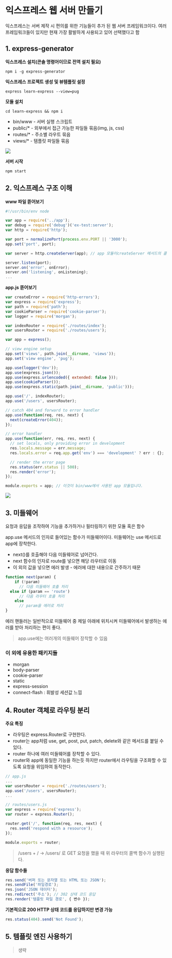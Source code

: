 # 익스프레스 웹 서버 만들기
익스프레스는 서버 제작 시 편의를 위한 기능들이 추가 된 웹 서버 프레임워크이다. 여러 프레임워크들이 있지만 현재 가장 활발하게 사용되고 있어 선택했다고 함

## 1. express-generator
**익스프레스 설치(콘솔 명령어이므로 전역 설치 필요)**

`npm i -g express-generator`

**익스프레스 프로젝트 생성 및 뷰템플릿 설정**

`express learn-express --view=pug`

**모듈 설치**

`cd learn-express && npm i`

* bin/www - 서버 실행 스크립트
* public/* - 외부에서 접근 가능한 파일들 묶음(img, js, css)
* routes/* - 주소별 라우트 묶음
* views/* - 템플릿 파일들 묶음

![](06.%E1%84%8B%E1%85%B5%E1%86%A8%E1%84%89%E1%85%B3%E1%84%91%E1%85%B3%E1%84%85%E1%85%A6%E1%84%89%E1%85%B3%20%E1%84%8B%E1%85%B0%E1%86%B8%20%E1%84%89%E1%85%A5%E1%84%87%E1%85%A5%20%E1%84%86%E1%85%A1%E1%86%AB%E1%84%83%E1%85%B3%E1%86%AF%E1%84%80%E1%85%B5/7744587E-5694-407E-8D42-BB3C49229453.png)

**서버 시작**

`npm start`

## 2. 익스프레스 구조 이해
**www 파일 뜯어보기**
```javascript
#!/usr/bin/env node

var app = require('../app');
var debug = require('debug')('ex-test:server');
var http = require('http');

var port = normalizePort(process.env.PORT || '3000');
app.set('port', port);

var server = http.createServer(app); // app 모듈이createServer 메서드의 콜백함수 역할을 합니다. 

server.listen(port);
server.on('error', onError);
server.on('listening', onListening);
...
```

**app.js 뜯어보기**
```javascript
var createError = require('http-errors');
var express = require('express');
var path = require('path');
var cookieParser = require('cookie-parser');
var logger = require('morgan');

var indexRouter = require('./routes/index');
var usersRouter = require('./routes/users');

var app = express();

// view engine setup
app.set('views', path.join(__dirname, 'views'));
app.set('view engine', 'pug');

app.use(logger('dev'));
app.use(express.json());
app.use(express.urlencoded({ extended: false }));
app.use(cookieParser());
app.use(express.static(path.join(__dirname, 'public')));

app.use('/', indexRouter);
app.use('/users', usersRouter);

// catch 404 and forward to error handler
app.use(function(req, res, next) {
  next(createError(404));
});

// error handler
app.use(function(err, req, res, next) {
  // set locals, only providing error in development
  res.locals.message = err.message;
  res.locals.error = req.app.get('env') === 'development' ? err : {};

  // render the error page
  res.status(err.status || 500);
  res.render('error');
});

module.exports = app; // 이것이 bin/www에서 사용된 app 모듈입니다.
```

![](06.%E1%84%8B%E1%85%B5%E1%86%A8%E1%84%89%E1%85%B3%E1%84%91%E1%85%B3%E1%84%85%E1%85%A6%E1%84%89%E1%85%B3%20%E1%84%8B%E1%85%B0%E1%86%B8%20%E1%84%89%E1%85%A5%E1%84%87%E1%85%A5%20%E1%84%86%E1%85%A1%E1%86%AB%E1%84%83%E1%85%B3%E1%86%AF%E1%84%80%E1%85%B5/82AE37AD-D259-4C3D-AF30-FFC363423B45.png)

## 3. 미들웨어
요청과 응답을 조작하여 기능을 추가하거나 필터링하기 위한 모듈 혹은 함수

app.use 메서드의 인자로 들어있는 함수가 미들웨어이다. 미들웨어는 use 메서드로 app에 장착한다.

* next()를 호출해야 다음 미들웨어로 넘어간다.
* next 함수의 인자로 route를 넣으면 해당 라우터로 이동
* 이 외의 값을 넣으면 에러 발생 - 에러에 대한 내용으로 간주하기 때문

```javascript
function next(param) {
	if (!param)
	  // 다음 미들웨어 호출 처리
  else if (param == 'route')
	  // 다음 라우터 호출 처리
	else
	  // param을 에러로 처리
}
```

에러 핸들러는 일반적으로 미들웨어 중 제일 아래에 위치시켜 미들웨어에서 발생하는 에러를 받아 처리하는 편이 좋다.

> app.use에는 여러개의 미들웨어 장착할 수 있음  

### 이 외에 유용한 패키지들
* morgan
* body-parser
* cookie-parser
* static
* express-session
* connect-flash : 휘발성 세션값 느낌

## 4. Router 객체로 라우팅 분리
**주요 특징**
* 라우팅은 express.Router로 구현한다.
* router는 app처럼 use, get, post, put, patch, delete와 같은 메서드를 붙일 수 있다.
* router 하나에 여러 미들웨어를 장착할 수 있다.
* router와 app에 동일한 기능을 하는듯 하지만 router에서 라우팅을 구조화할 수 있도록 요청을 위임하여 동작한다.

```javascript
// app.js
...
var usersRouter = require('./routes/users');
app.use('/users', usersRouter);
...

// routes/users.js
var express = require('express');
var router = express.Router();

router.get('/', function(req, res, next) {
  res.send('respond with a resource');
});

module.exports = router;
```

> /users + / -> /users/ 로 GET 요청을 했을 때 위 라우터의 콜백 함수가 실행된다.  

**응답 함수들**
```javascript
res.send('버퍼 또는 문자열 또는 HTML 또는 JSON');
res.sendFile('파일경로');
res.json('JSON 데이터');
res.redirect('주소'); // 302 상태 코드 응답
res.render('템플릿 파일 경로', { 변수 });
```

**기본적으로 200 HTTP 상태 코드를 응답하지만 변경 가능**
```javascript
res.status(404).send('Not Found');
```

## 5. 템플릿 엔진 사용하기
> 생략  
